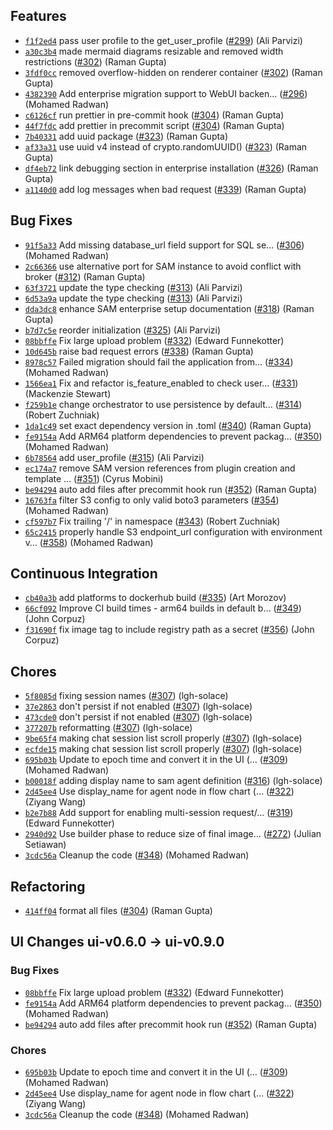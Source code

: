 ## Features

* [`f1f2ed4`](https://github.com/SolaceLabs/solace-agent-mesh/commit/f1f2ed46cadd807ea9e896fbb13d8f7fb9421b3f) pass user profile to the get_user_profile ([#299](https://github.com/SolaceLabs/solace-agent-mesh/pull/299)) (Ali Parvizi)
* [`a30c3b4`](https://github.com/SolaceLabs/solace-agent-mesh/commit/a30c3b49ba0602ef4080ff0869821b74de09552d) made mermaid diagrams resizable and removed width restrictions ([#302](https://github.com/SolaceLabs/solace-agent-mesh/pull/302)) (Raman Gupta)
* [`3fdf0cc`](https://github.com/SolaceLabs/solace-agent-mesh/commit/3fdf0cc95c5503827c79a1f5d38411c981e5a681) removed overflow-hidden on renderer container ([#302](https://github.com/SolaceLabs/solace-agent-mesh/pull/302)) (Raman Gupta)
* [`4382390`](https://github.com/SolaceLabs/solace-agent-mesh/commit/4382390221a290e23f24bbeb1d091b142e1339ed) Add enterprise migration support to WebUI backen… ([#296](https://github.com/SolaceLabs/solace-agent-mesh/pull/296)) (Mohamed Radwan)
* [`c6126cf`](https://github.com/SolaceLabs/solace-agent-mesh/commit/c6126cff374746fe87ed644ab6081d957824dd83) run prettier in pre-commit hook ([#304](https://github.com/SolaceLabs/solace-agent-mesh/pull/304)) (Raman Gupta)
* [`44f7fdc`](https://github.com/SolaceLabs/solace-agent-mesh/commit/44f7fdc5e349e0e3a63026ea27c6d9d2dd097cdf) add prettier in precommit script ([#304](https://github.com/SolaceLabs/solace-agent-mesh/pull/304)) (Raman Gupta)
* [`7b40331`](https://github.com/SolaceLabs/solace-agent-mesh/commit/7b40331a338f8fbdcc57cc1ac27fbe40fb99eb77) add uuid package ([#323](https://github.com/SolaceLabs/solace-agent-mesh/pull/323)) (Raman Gupta)
* [`af33a31`](https://github.com/SolaceLabs/solace-agent-mesh/commit/af33a31250ad451da80dd338abf8f0923b93d1e7) use uuid v4 instead of crypto.randomUUID() ([#323](https://github.com/SolaceLabs/solace-agent-mesh/pull/323)) (Raman Gupta)
* [`df4eb72`](https://github.com/SolaceLabs/solace-agent-mesh/commit/df4eb722ee5cc1caf19e38f6f208f25615b8ea66) link debugging section in enterprise installation ([#326](https://github.com/SolaceLabs/solace-agent-mesh/pull/326)) (Raman Gupta)
* [`a1140d0`](https://github.com/SolaceLabs/solace-agent-mesh/commit/a1140d0594785819a6dd1a5027f44daea62d21ca) add log messages when bad request ([#339](https://github.com/SolaceLabs/solace-agent-mesh/pull/339)) (Raman Gupta)

## Bug Fixes

* [`91f5a33`](https://github.com/SolaceLabs/solace-agent-mesh/commit/91f5a33e91cb0eb739e9b581d794fe003fb4e283) Add missing database_url field support for SQL se… ([#306](https://github.com/SolaceLabs/solace-agent-mesh/pull/306)) (Mohamed Radwan)
* [`2c66366`](https://github.com/SolaceLabs/solace-agent-mesh/commit/2c663662e5543b15c76ab887336a3d86e93cf65f) use alternative port for SAM instance to avoid conflict with broker ([#312](https://github.com/SolaceLabs/solace-agent-mesh/pull/312)) (Raman Gupta)
* [`63f3721`](https://github.com/SolaceLabs/solace-agent-mesh/commit/63f372126c8b1fd2bc489f6a25bcaecbc4a5f365) update the type checking ([#313](https://github.com/SolaceLabs/solace-agent-mesh/pull/313)) (Ali Parvizi)
* [`6d53a9a`](https://github.com/SolaceLabs/solace-agent-mesh/commit/6d53a9a96f020ab72d39eeac1904d97e7f54b00c) update the type checking ([#313](https://github.com/SolaceLabs/solace-agent-mesh/pull/313)) (Ali Parvizi)
* [`dda3dc8`](https://github.com/SolaceLabs/solace-agent-mesh/commit/dda3dc861e1893f4b466cd0c9fdb280c241693de) enhance SAM enterprise setup documentation ([#318](https://github.com/SolaceLabs/solace-agent-mesh/pull/318)) (Raman Gupta)
* [`b7d7c5e`](https://github.com/SolaceLabs/solace-agent-mesh/commit/b7d7c5e1f7750b2177bd7fd55c7439772b75eb13) reorder initialization ([#325](https://github.com/SolaceLabs/solace-agent-mesh/pull/325)) (Ali Parvizi)
* [`08bbffe`](https://github.com/SolaceLabs/solace-agent-mesh/commit/08bbffea7738d389bc432886e0e2558959158b91) Fix large upload problem ([#332](https://github.com/SolaceLabs/solace-agent-mesh/pull/332)) (Edward Funnekotter)
* [`10d645b`](https://github.com/SolaceLabs/solace-agent-mesh/commit/10d645bf33ca49a9eef2744a0daf71590e518e72) raise bad request errors ([#338](https://github.com/SolaceLabs/solace-agent-mesh/pull/338)) (Raman Gupta)
* [`8978c57`](https://github.com/SolaceLabs/solace-agent-mesh/commit/8978c57c730a80b71e1f864842d285a30d51f837) Failed migration should fail the application from… ([#334](https://github.com/SolaceLabs/solace-agent-mesh/pull/334)) (Mohamed Radwan)
* [`1566ea1`](https://github.com/SolaceLabs/solace-agent-mesh/commit/1566ea1291146f547806bf0bb1c37f35c677e308) Fix and refactor is_feature_enabled to check user… ([#331](https://github.com/SolaceLabs/solace-agent-mesh/pull/331)) (Mackenzie Stewart)
* [`f259b1e`](https://github.com/SolaceLabs/solace-agent-mesh/commit/f259b1e2c09e3723b1881dd4d54d385a0fa51105) change orchestrator to use persistence by default… ([#314](https://github.com/SolaceLabs/solace-agent-mesh/pull/314)) (Robert Zuchniak)
* [`1da1c49`](https://github.com/SolaceLabs/solace-agent-mesh/commit/1da1c49df1229b27af5a9850c6806114463aacbc) set exact dependency version in .toml ([#340](https://github.com/SolaceLabs/solace-agent-mesh/pull/340)) (Raman Gupta)
* [`fe9154a`](https://github.com/SolaceLabs/solace-agent-mesh/commit/fe9154af6f6cc782be233ee2601a8dc31ef3d348) Add ARM64 platform dependencies to prevent packag… ([#350](https://github.com/SolaceLabs/solace-agent-mesh/pull/350)) (Mohamed Radwan)
* [`6b78564`](https://github.com/SolaceLabs/solace-agent-mesh/commit/6b78564f7db2d9995067e155fda4c7e20b5f7a6f) add user_profile ([#315](https://github.com/SolaceLabs/solace-agent-mesh/pull/315)) (Ali Parvizi)
* [`ec174a7`](https://github.com/SolaceLabs/solace-agent-mesh/commit/ec174a78fac3a69ac77e85379320cc4cea75c6b7) remove SAM version references from plugin creation and template … ([#351](https://github.com/SolaceLabs/solace-agent-mesh/pull/351)) (Cyrus Mobini)
* [`be94294`](https://github.com/SolaceLabs/solace-agent-mesh/commit/be94294f27dde378bee57745fe00eb61e9258b7c) auto add files after precommit hook run ([#352](https://github.com/SolaceLabs/solace-agent-mesh/pull/352)) (Raman Gupta)
* [`16763fa`](https://github.com/SolaceLabs/solace-agent-mesh/commit/16763fa4f7281b58196917386da4a7cd122e4757) filter S3 config to only valid boto3 parameters ([#354](https://github.com/SolaceLabs/solace-agent-mesh/pull/354)) (Mohamed Radwan)
* [`cf597b7`](https://github.com/SolaceLabs/solace-agent-mesh/commit/cf597b71b8231a9f5ce6990a7724e1c7ff0ed58e) Fix trailing '/' in namespace ([#343](https://github.com/SolaceLabs/solace-agent-mesh/pull/343)) (Robert Zuchniak)
* [`65c2415`](https://github.com/SolaceLabs/solace-agent-mesh/commit/65c24154ac3526050f5624b2d562849e51194506) properly handle S3 endpoint_url configuration with environment v… ([#358](https://github.com/SolaceLabs/solace-agent-mesh/pull/358)) (Mohamed Radwan)

## Continuous Integration

* [`cb40a3b`](https://github.com/SolaceLabs/solace-agent-mesh/commit/cb40a3b660b082b1bd9e012024371fa2fe464e16) add platforms to dockerhub build ([#335](https://github.com/SolaceLabs/solace-agent-mesh/pull/335)) (Art Morozov)
* [`66cf092`](https://github.com/SolaceLabs/solace-agent-mesh/commit/66cf092bfd547289f8d0ff335b4a4a69fdbe7c7f) Improve CI build times - arm64 builds in default b… ([#349](https://github.com/SolaceLabs/solace-agent-mesh/pull/349)) (John Corpuz)
* [`f31690f`](https://github.com/SolaceLabs/solace-agent-mesh/commit/f31690fa521ed0e13e1fb492599f321eef01ab22) fix image tag to include registry path as a secret ([#356](https://github.com/SolaceLabs/solace-agent-mesh/pull/356)) (John Corpuz)

## Chores

* [`5f8085d`](https://github.com/SolaceLabs/solace-agent-mesh/commit/5f8085d794d9cf689ffc95ec5817ddac586317ce) fixing session names ([#307](https://github.com/SolaceLabs/solace-agent-mesh/pull/307)) (lgh-solace)
* [`37e2863`](https://github.com/SolaceLabs/solace-agent-mesh/commit/37e2863f82862551f4dd87b6fdc50240aeb20949) don't persist if not enabled ([#307](https://github.com/SolaceLabs/solace-agent-mesh/pull/307)) (lgh-solace)
* [`473cde0`](https://github.com/SolaceLabs/solace-agent-mesh/commit/473cde05d578273974850fff159cf6ef2baf4efb) don't persist if not enabled ([#307](https://github.com/SolaceLabs/solace-agent-mesh/pull/307)) (lgh-solace)
* [`377207b`](https://github.com/SolaceLabs/solace-agent-mesh/commit/377207b58e881524214f8d87572dd3e4cb5b77b1) reformatting ([#307](https://github.com/SolaceLabs/solace-agent-mesh/pull/307)) (lgh-solace)
* [`9be65f4`](https://github.com/SolaceLabs/solace-agent-mesh/commit/9be65f41527864bcf0d7a0aea9bda7520ed6d200) making chat session list scroll properly ([#307](https://github.com/SolaceLabs/solace-agent-mesh/pull/307)) (lgh-solace)
* [`ecfde15`](https://github.com/SolaceLabs/solace-agent-mesh/commit/ecfde15cd2560e322146976fe03112d385fdc146) making chat session list scroll properly ([#307](https://github.com/SolaceLabs/solace-agent-mesh/pull/307)) (lgh-solace)
* [`695b03b`](https://github.com/SolaceLabs/solace-agent-mesh/commit/695b03b0545982f56f5398bce1cf07a60f3349f1) Update to epoch time and convert it in the UI (… ([#309](https://github.com/SolaceLabs/solace-agent-mesh/pull/309)) (Mohamed Radwan)
* [`b00018f`](https://github.com/SolaceLabs/solace-agent-mesh/commit/b00018f9704ad258269a954ada6250eb85b8c646) adding display name to sam agent definition ([#316](https://github.com/SolaceLabs/solace-agent-mesh/pull/316)) (lgh-solace)
* [`2d45ee4`](https://github.com/SolaceLabs/solace-agent-mesh/commit/2d45ee48bfab45e2edf030c1f7ecaf8e90a9244c) Use display_name for agent node in flow chart (… ([#322](https://github.com/SolaceLabs/solace-agent-mesh/pull/322)) (Ziyang Wang)
* [`b2e7b88`](https://github.com/SolaceLabs/solace-agent-mesh/commit/b2e7b8868491004054f01f62343bb0e88dc1ebd3) Add support for enabling multi-session request/… ([#319](https://github.com/SolaceLabs/solace-agent-mesh/pull/319)) (Edward Funnekotter)
* [`2940d92`](https://github.com/SolaceLabs/solace-agent-mesh/commit/2940d927a21558a8444f63687adaeb5c0d159ce2) Use builder phase to reduce size of final image… ([#272](https://github.com/SolaceLabs/solace-agent-mesh/pull/272)) (Julian Setiawan)
* [`3cdc56a`](https://github.com/SolaceLabs/solace-agent-mesh/commit/3cdc56a9099e5403632e28f8a0aa88449e683022) Cleanup the code ([#348](https://github.com/SolaceLabs/solace-agent-mesh/pull/348)) (Mohamed Radwan)

## Refactoring

* [`414ff04`](https://github.com/SolaceLabs/solace-agent-mesh/commit/414ff042e5327dbb57896b923c3077f4d2722471) format all files ([#304](https://github.com/SolaceLabs/solace-agent-mesh/pull/304)) (Raman Gupta)

## UI Changes ui-v0.6.0 → ui-v0.9.0

### Bug Fixes

* [`08bbffe`](https://github.com/SolaceLabs/solace-agent-mesh/commit/08bbffea7738d389bc432886e0e2558959158b91) Fix large upload problem ([#332](https://github.com/SolaceLabs/solace-agent-mesh/pull/332)) (Edward Funnekotter)
* [`fe9154a`](https://github.com/SolaceLabs/solace-agent-mesh/commit/fe9154af6f6cc782be233ee2601a8dc31ef3d348) Add ARM64 platform dependencies to prevent packag… ([#350](https://github.com/SolaceLabs/solace-agent-mesh/pull/350)) (Mohamed Radwan)
* [`be94294`](https://github.com/SolaceLabs/solace-agent-mesh/commit/be94294f27dde378bee57745fe00eb61e9258b7c) auto add files after precommit hook run ([#352](https://github.com/SolaceLabs/solace-agent-mesh/pull/352)) (Raman Gupta)

### Chores

* [`695b03b`](https://github.com/SolaceLabs/solace-agent-mesh/commit/695b03b0545982f56f5398bce1cf07a60f3349f1) Update to epoch time and convert it in the UI (… ([#309](https://github.com/SolaceLabs/solace-agent-mesh/pull/309)) (Mohamed Radwan)
* [`2d45ee4`](https://github.com/SolaceLabs/solace-agent-mesh/commit/2d45ee48bfab45e2edf030c1f7ecaf8e90a9244c) Use display_name for agent node in flow chart (… ([#322](https://github.com/SolaceLabs/solace-agent-mesh/pull/322)) (Ziyang Wang)
* [`3cdc56a`](https://github.com/SolaceLabs/solace-agent-mesh/commit/3cdc56a9099e5403632e28f8a0aa88449e683022) Cleanup the code ([#348](https://github.com/SolaceLabs/solace-agent-mesh/pull/348)) (Mohamed Radwan)

